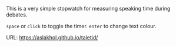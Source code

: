 This is a very simple stopwatch for measuring speaking time during debates.

`space` or `click` to toggle the timer. `enter` to change text colour.

URL:
https://aslakhol.github.io/taletid/
